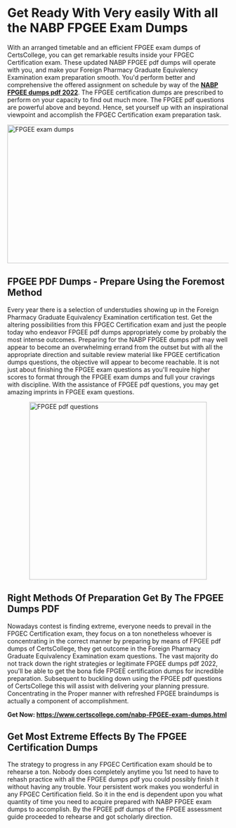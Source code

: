 <h1><strong>Get Ready With Very easily With all the NABP FPGEE Exam Dumps&nbsp;</strong></h1>
<p><span style="font-weight: 400;">With an arranged timetable and an efficient  FPGEE exam dumps of CertsCollege, you can get remarkable results inside your FPGEC Certification exam. These updated NABP FPGEE pdf dumps will operate with you, and make your Foreign Pharmacy Graduate Equivalency Examination exam preparation smooth. You'd perform better and comprehensive the offered assignment on schedule by way of the <strong><a href="https://www.certscollege.com/nabp-FPGEE-exam-dumps.html">NABP FPGEE dumps pdf 2022</a></strong>. The FPGEE certification dumps are prescribed to perform on your capacity to find out much more. The  FPGEE pdf questions are powerful above and beyond. Hence, set yourself up with an inspirational viewpoint and accomplish the FPGEC Certification exam preparation task.&nbsp;</span></p>
<p><span style="font-weight: 400;"><img style="display: block; margin-left: auto; margin-right: auto;" src="https://i.ibb.co/CPDK3ps/Yellow-and-Blue-Initiative-Blog-Banner.png" alt="FPGEE exam dumps" width="559" height="315" /></span></p>
<h2><strong>FPGEE PDF Dumps - Prepare Using the Foremost Method</strong></h2>
<p><span style="font-weight: 400;">Every year there is a selection of understudies showing up in the Foreign Pharmacy Graduate Equivalency Examination certification test. Get the altering possibilities from this FPGEC Certification exam and just the people today who endeavor FPGEE pdf dumps appropriately come by probably the most intense outcomes. Preparing for the NABP FPGEE dumps pdf may well appear to become an overwhelming errand from the outset but with all the appropriate direction and suitable review material like FPGEE certification dumps questions, the objective will appear to become reachable. It is not just about finishing the FPGEE exam questions as you'll require higher scores to format through the FPGEE exam dumps and full your cravings with discipline. With the assistance of FPGEE pdf questions, you may get amazing imprints in FPGEE exam questions.</span></p>
<p><span style="font-weight: 400;"><a href="https://tinyurl.com/y4rrc89y"><img style="display: block; margin-left: auto; margin-right: auto;" src="https://i.ibb.co/9tMrhdY/Teacher-Appreciation-Invitation.png" alt="FPGEE pdf questions " width="404" height="404" /></a></span></p>
<h2><strong>Right Methods Of Preparation Get By The FPGEE Dumps PDF</strong></h2>
<p><span style="font-weight: 400;">Nowadays contest is finding extreme, everyone needs to prevail in the FPGEC Certification exam, they focus on a ton nonetheless whoever is concentrating in the correct manner by preparing by means of FPGEE pdf dumps of CertsCollege, they get outcome in the Foreign Pharmacy Graduate Equivalency Examination exam questions. The vast majority do not track down the right strategies or legitimate FPGEE dumps pdf 2022, you'll be able to get the bona fide FPGEE certification dumps for incredible preparation. Subsequent to buckling down using the  FPGEE pdf questions of CertsCollege this will assist with delivering your planning pressure. Concentrating in the Proper manner with refreshed FPGEE braindumps is actually a component of accomplishment.</span></p>
<p><span style="font-weight: 400;"><strong>Get Now: <a href="https://www.certscollege.com/nabp-FPGEE-exam-dumps.html">https://www.certscollege.com/nabp-FPGEE-exam-dumps.html</a></strong></span></p>
<h2><strong>Get Most Extreme Effects By The FPGEE Certification Dumps</strong></h2>
<p><span style="font-weight: 400;">The strategy to progress in any FPGEC Certification exam should be to rehearse a ton. Nobody does completely anytime you 1st need to have to rehash practice with all the FPGEE dumps pdf you could possibly finish it without having any trouble. Your persistent work makes you wonderful in any FPGEC Certification field. So it in the end is dependent upon you what quantity of time you need to acquire prepared with NABP FPGEE exam dumps to accomplish. By the FPGEE pdf dumps of the FPGEE assessment guide proceeded to rehearse and got scholarly direction.</span></p>
